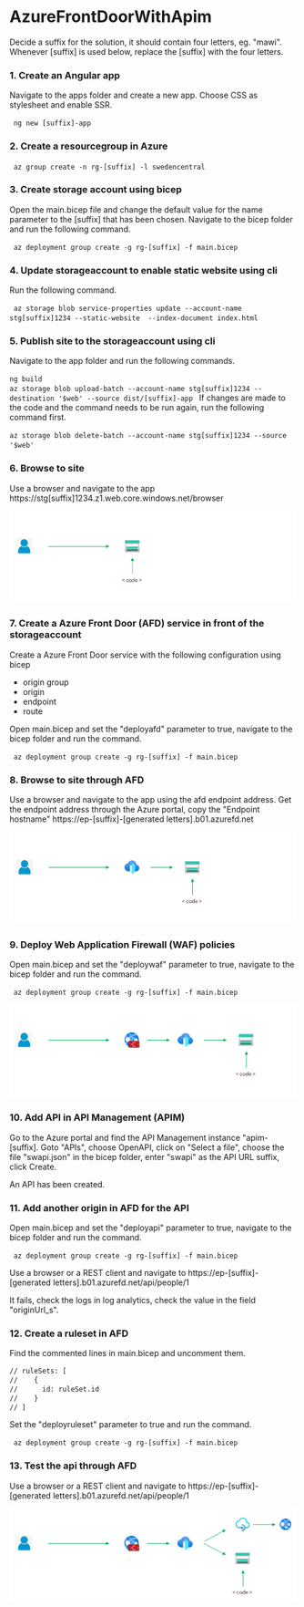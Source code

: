 # AzureFrontDoorWithApim

Decide a suffix for the solution, it should contain four letters, eg. "mawi". Whenever [suffix] is used below, replace the [suffix] with the four letters.  

### 1. Create an Angular app
Navigate to the apps folder and create a new app. Choose CSS as stylesheet and enable SSR. 

`` ng new [suffix]-app``

### 2. Create a resourcegroup in Azure
`` az group create -n rg-[suffix] -l swedencentral``


### 3. Create storage account using bicep
Open the main.bicep file and change the default value for the name parameter to the [suffix] that has been chosen. Navigate to the bicep folder and run the following command. 

`` az deployment group create -g rg-[suffix] -f main.bicep``


### 4. Update storageaccount to enable static website using cli
Run the following command. 
    
`` az storage blob service-properties update --account-name stg[suffix]1234 --static-website  --index-document index.html``
 
### 5. Publish site to the storageaccount using cli
Navigate to the app folder and run the following commands. 

`` ng build ``<br>
``az storage blob upload-batch --account-name stg[suffix]1234 --destination '$web' --source dist/[suffix]-app ``
If changes are made to the code and the command needs to be run again, run the following command first. 

``az storage blob delete-batch --account-name stg[suffix]1234 --source '$web' ``

### 6. Browse to site
Use a browser and navigate to the app https://stg[suffix]1234.z1.web.core.windows.net/browser 

![Static app in storage account ver 1](img1.png)

### 7. Create a Azure Front Door (AFD) service in front of the storageaccount
Create a Azure Front Door service with the following configuration using bicep
* origin group
* origin
* endpoint
* route

Open main.bicep and set the "deployafd" parameter to true, navigate to the bicep folder and run the command.

`` az deployment group create -g rg-[suffix] -f main.bicep``

### 8. Browse to site through AFD
Use a browser and navigate to the app using the afd endpoint address. Get the endpoint address through the Azure portal, copy the "Endpoint hostname" https://ep-[suffix]-[generated letters].b01.azurefd.net

![Static app in storage account ver 2](img2.png)


### 9. Deploy Web Application Firewall (WAF) policies
Open main.bicep and set the "deploywaf" parameter to true, navigate to the bicep folder and run the command.

`` az deployment group create -g rg-[suffix] -f main.bicep``

![Static app in storage account ver 3](img3.png)

### 10. Add API in API Management (APIM)
Go to the Azure portal and find the API Management instance "apim-[suffix]. Goto "APIs", choose OpenAPI, click on "Select a file", choose the file "swapi.json" in the bicep folder, enter "swapi" as the API URL suffix, click Create. 

An API has been created. 


### 11. Add another origin in AFD for the API 
Open main.bicep and set the "deployapi" parameter to true, navigate to the bicep folder and run the command.

`` az deployment group create -g rg-[suffix] -f main.bicep``

Use a browser or a REST client and navigate to https://ep-[suffix]-[generated letters].b01.azurefd.net/api/people/1 

It fails, check the logs in log analytics, check the value in the field "originUrl_s". 

### 12. Create a ruleset in AFD

Find the commented lines in main.bicep and uncomment them. 
    
    
    // ruleSets: [
    //    {
    //      id: ruleSet.id
    //    }
    // ]
    
Set the "deployruleset" parameter to true and run the command.  

`` az deployment group create -g rg-[suffix] -f main.bicep`` 

### 13. Test the api through AFD

Use a browser or a REST client and navigate to https://ep-[suffix]-[generated letters].b01.azurefd.net/api/people/1

![Static app in storage account ver 4](img4.png)


